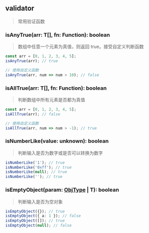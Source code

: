 ## validator

> 常用验证函数

### isAnyTrue<T>(arr: T[], fn: Function): boolean

> 数组中任意一个元素为真值，则返回 true。接受自定义判断函数

```typescript
const arr = [0, 1, 2, 3, 4, 5];
isAnyTrue(arr); // true

// 使用自定义函数
isAnyTrue(arr, num => num > 10); // false
```

### isAllTrue<T>(arr: T[], fn: Function): boolean

> 判断数组中所有元素是否都为真值

```typescript
const arr = [0, 1, 2, 3, 4, 5];
isAllTrue(arr); // false

// 使用自定义函数
isAllTrue(arr, num => num > -1); // true
```

### isNumberLike(value: unknown): boolean

> 判断输入是否为数字或是否可以转换为数字

```typescript
isNumberLike('1'); // true
isNumberLike('0xff'); // true
isNumberLike(null); // true
isNumberLike(''); // true
```

### isEmptyObject<T>(param: [ObjType](../src//types.ts) | T): boolean

> 判断输入是否为空对象

```typescript
isEmptyObject({}); // true
isEmptyObject({ a: 1 }); // false
isEmptyObject([]); // true
isEmptyObject(null); // false
```
